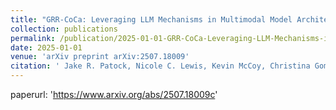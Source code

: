 ```yaml
---
title: "GRR-CoCa: Leveraging LLM Mechanisms in Multimodal Model Architectures"
collection: publications
permalink: /publication/2025-01-01-GRR-CoCa-Leveraging-LLM-Mechanisms-in-Multimodal-Model-Architectures
date: 2025-01-01
venue: 'arXiv preprint arXiv:2507.18009'
citation: ' Jake R. Patock, Nicole C. Lewis, Kevin McCoy, Christina Gomez, Canling Chen, and <strong>Lorenzo Luzi</strong>. <a href="https://www.arxiv.org/abs/2507.18009c">GRR-CoCa: Leveraging LLM Mechanisms in Multimodal Model Architectures</a>. arXiv preprint arXiv:2507.18009, 2025.'
---
```

paperurl: 'https://www.arxiv.org/abs/2507.18009c'